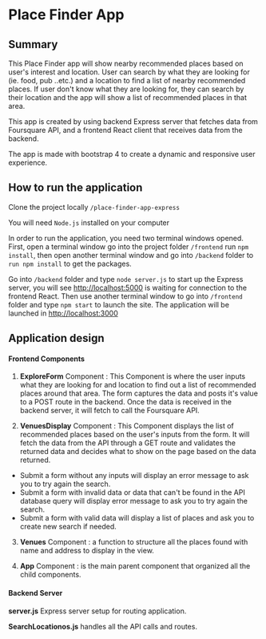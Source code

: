 # Place Finder App

## Summary

This Place Finder app will show nearby recommended places based on user's interest and location.
User can search by what they are looking for (ie. food, pub ..etc.) and a location to find a list of nearby recommended places.
If user don't know what they are looking for, they can search by their location and the app will show a list of recommended places in that area.

This app is created by using backend Express server that fetches data from Foursquare API, and a frontend React client that receives data from the backend.

The app is made with bootstrap 4 to create a dynamic and responsive user experience.


## How to run the application

Clone the project locally `/place-finder-app-express`

You will need `Node.js` installed on your computer

In order to run the application, you need two terminal windows opened. First, open a terminal window go into the project folder `/frontend` run `npm install`, then open another terminal window and go into `/backend` folder to `run npm install` to get the packages.

Go into `/backend` folder and type `node server.js` to start up the Express server, you will see [http://localhost:5000](http://localhost:5000) is waiting for connection to the frontend React. Then use another terminal window to go into `/frontend` folder and type `npm start` to launch the site. The application will be launched in [http://localhost:3000](http://localhost:3000)



## Application design

#### Frontend Components

1. **ExploreForm** Component : This Component is where the user inputs what they are looking for and location to find out a list of recommended places around that area. The form captures the data and posts it's value to a POST route in the backend. Once the data is received in the backend server, it will fetch to call the Foursquare API.

2. **VenuesDisplay** Component : This Component displays the list of recommended places based on the user's inputs from the form. It will fetch the data from the API through a GET route and validates the returned data and decides what to show on the page based on the data returned.

- Submit a form without any inputs will display an error message to ask you to try again the search.
- Submit a form with invalid data or data that can't be found in the API database query will display error message to ask you to try again the search.
- Submit a form with valid data will display a list of places and ask you to create new search if needed.

3. **Venues** Component : a function to structure all the places found with name and address to display in the view.

4. **App** Component : is the main parent component that organized all the child components.


#### Backend Server
**server.js** Express server setup for routing application.

**SearchLocationos.js** handles all the API calls and routes.





